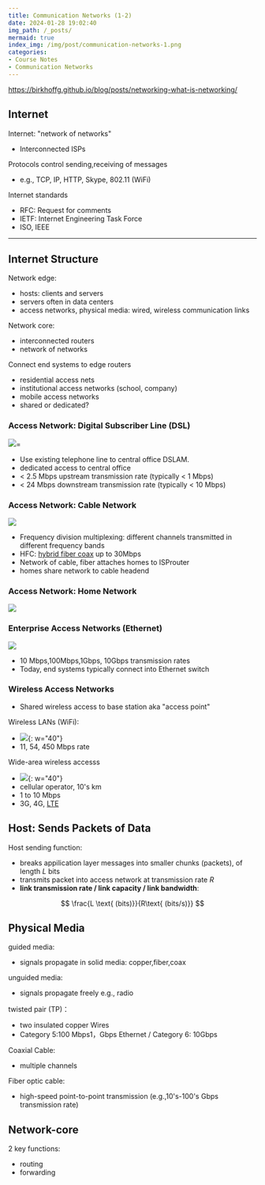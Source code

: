 ```yaml
---
title: Communication Networks (1-2)
date: 2024-01-28 19:02:40
img_path: /_posts/
mermaid: true
index_img: /img/post/communication-networks-1.png
categories:
- Course Notes
- Communication Networks
---
```


<https://birkhoffg.github.io/blog/posts/networking-what-is-networking/>

## Internet

Internet: "network of networks"

- Interconnected ISPs

Protocols control sending,receiving of messages

- e.g., TCP, IP, HTTP, Skype, 802.11 (WiFi)

Internet standards

- RFC: Request for comments
- IETF: Internet Engineering Task Force
- ISO, IEEE

---

## Internet Structure

Network edge:

- hosts: clients and servers
- servers often in data centers
- access networks, physical media: wired, wireless
  communication links
  
Network core:

- interconnected routers
- network of networks

Connect end systems to edge routers

- residential access nets
- institutional access networks (school, company)
- mobile access networks
- shared or dedicated?

### Access Network: Digital Subscriber Line (DSL)

![](/img/post/communication-networks-1-2-2.png)=

- Use existing telephone line to central office DSLAM.
- dedicated access to central office
- < 2.5 Mbps upstream transmission rate (typically < 1 Mbps)
- < 24 Mbps downstream transmission rate (typically < 10 Mbps)

### Access Network: Cable Network

![](/img/post/communication-networks-1-2-1.png)

- Frequency division multiplexing: different channels transmitted in different frequency bands
- HFC: [hybrid fiber coax](https://en.wikipedia.org/wiki/Hybrid_fiber-coaxial) up to 30Mbps
- Network of cable, fiber attaches homes to ISProuter
- homes share network to cable headend

### Access Network: Home Network

![](/img/post/communication-networks-1-2-3.png)

### Enterprise Access Networks (Ethernet)

![](/img/post/communication-networks-1-2-4.png)

- 10 Mbps,100Mbps,1Gbps, 10Gbps transmission rates
- Today, end systems typically connect into Ethernet switch

### Wireless Access Networks

- Shared wireless access to base station aka "access point"

Wireless LANs (WiFi):

- ![](/img/post/communication-networks-1-2-5.png){: w="40"}
- 11, 54, 450 Mbps rate

Wide-area wireless accesss

- ![](/img/post/communication-networks-1-2-6.png){: w="40"}
- cellular operator, 10's km
- 1 to 10 Mbps
- 3G, 4G, [LTE](https://en.wikipedia.org/wiki/LTE_(telecommunication))

## Host: Sends Packets of Data

Host sending function:

- breaks appilication layer messages into smaller chunks (packets), of length $L$ bits
- transmits packet into access network at transmission rate $R$ 
- **link transmission rate / link capacity / link bandwidth**:

$$
\frac{L \text{ (bits)}}{R\text{ (bits/s)}}
$$

## Physical Media

guided media:

- signals propagate in solid media: copper,fiber,coax

unguided media:

- signals propagate freely
e.g., radio

twisted pair (TP)：

- two insulated copper Wires
- Category 5:100 Mbps1，Gbps Ethernet / Category 6: 10Gbps

Coaxial Cable:

- multiple channels

Fiber optic cable:

- high-speed point-to-point transmission (e.g.,10's-100's Gbps transmission rate)

## Network-core

2 key functions:

- routing
- forwarding

